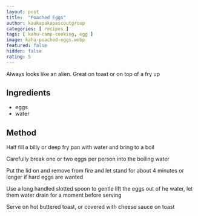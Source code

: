 ```yaml
---
layout: post
title:  "Poached Eggs"
author: kaukapakapascoutgroup
categories: [ recipes ]
tags: [ kahu-camp-cooking, egg ]
image: kahu-poached-eggs.webp
featured: false
hidden: false
rating: 5
---
```


Always looks like an alien. Great on toast or on top of a fry up

## Ingredients

* eggs
* water

## Method

Half fill a billy or deep fry pan with water and bring to a boil

Carefully break one or two eggs per person into the boiling water

Put the lid on and remove from fire and let stand for about 4 minutes or longer if hard eggs are wanted

Use a long handled slotted spoon to gentle lift the eggs out of he water, let them water drain for a moment before serving

Serve on hot buttered toast, or covered with cheese sauce on toast
